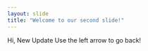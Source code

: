```yaml
---
layout: slide
title: "Welcome to our second slide!"
---
```

Hi, New Update
Use the left arrow to go back!
